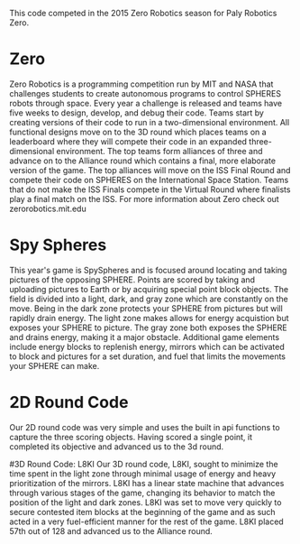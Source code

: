 This code competed in the 2015 Zero Robotics season for Paly Robotics Zero. 

# Zero
Zero Robotics is a programming competition run by MIT and NASA that challenges students to create autonomous programs to control SPHERES robots through space. Every year a challenge is released and teams have five weeks to design, develop, and debug their code. Teams start by creating versions of their code to run in a two-dimensional environment. All functional designs move on to the 3D round which places teams on a leaderboard where they will compete their code in an expanded three-dimensional environment. The top teams form alliances of three and advance on to the Alliance round which contains a final, more elaborate version of the game. The top alliances will move on the ISS Final Round and compete their code on SPHERES on the International Space Station. Teams that do not make the ISS Finals compete in the Virtual Round where finalists play a final match on the ISS. For more information about Zero check out zerorobotics.mit.edu

# Spy Spheres
This year's game is SpySpheres and is focused around locating and taking pictures of the opposing SPHERE. Points are scored by taking and uploading pictures to Earth or by acquiring special point block objects. The field is divided into a light, dark, and gray zone which are constantly on the move. Being in the dark zone protects your SPHERE from pictures but will rapidly drain energy. The light zone makes allows for energy acquistion but exposes your SPHERE to picture. The gray zone both exposes the SPHERE and drains energy, making it a major obstacle. Additional game elements include energy blocks to replenish energy, mirrors which can be activated to block and pictures for a set duration, and fuel that limits the movements your SPHERE can make.

# 2D Round Code
Our 2D round code was very simple and uses the built in api functions to capture the three scoring objects. Having scored a single point, it completed its objective and advanced us to the 3d round.

#3D Round Code: L8KI
Our 3D round code, L8KI, sought to minimize the time spent in the light zone through minimal usage of energy and heavy prioritization of the mirrors. L8KI has a linear state machine that advances through various stages of the game, changing its behavior to match the position of the light and dark zones. L8KI was set to move very quickly to secure contested item blocks at the beginning of the game and as such acted in a very fuel-efficient manner for the rest of the game. L8KI placed 57th out of 128 and advanced us to the Alliance round.
